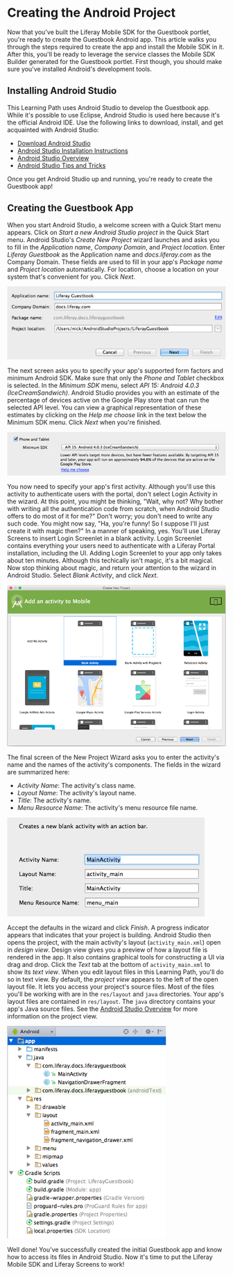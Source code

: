 # Creating the Android Project [](id=creating-the-android-project)

Now that you've built the Liferay Mobile SDK for the Guestbook portlet, you're 
ready to create the Guestbook Android app. This article walks you through the 
steps required to create the app and install the Mobile SDK in it. After this, 
you'll be ready to leverage the service classes the Mobile SDK Builder generated 
for the Guestbook portlet. First though, you should make sure you've installed 
Android's development tools. 

## Installing Android Studio [](id=installing-android-studio)

This Learning Path uses Android Studio to develop the Guestbook app. While it's 
possible to use Eclipse, Android Studio is used here because it's the official 
Android IDE. Use the following links to download, install, and get acquainted 
with Android Studio: 

- [Download Android Studio](http://developer.android.com/sdk/index.html)
- [Android Studio Installation Instructions](https://developer.android.com/sdk/installing/index.html?pkg=studio)
- [Android Studio Overview](http://developer.android.com/tools/studio/index.html)
- [Android Studio Tips and Tricks](http://developer.android.com/sdk/installing/studio-tips.html)

Once you get Android Studio up and running, you're ready to create the Guestbook 
app! 

## Creating the Guestbook App [](id=creating-the-guestbook-app)

When you start Android Studio, a welcome screen with a Quick Start menu appears.
Click on *Start a new Android Studio project* in the Quick Start menu. Android
Studio's *Create New Project* wizard launches and asks you to fill in the
*Application name*, *Company Domain*, and *Project location*. Enter *Liferay
Guestbook* as the Application name and *docs.liferay.com* as the Company Domain.
These fields are used to fill in your app's *Package name* and
*Project location* automatically. For location, choose a location on your system
that's convenient for you. Click *Next*. 

![Figure 1: The first screen of Android Studio's Create New Project wizard asks you to enter your app's name and Company Domain.](../../images/android-studio-new-project-01.png)

The next screen asks you to specify your app's supported form factors and
minimum Android SDK. Make sure that only the *Phone and Tablet* checkbox is
selected. In the *Minimum SDK* menu, select *API 15: Android 4.0.3
(IceCreamSandwich)*. Android Studio provides you with an estimate of the
percentage of devices active on the Google Play store that can run the selected
API level. You can view a graphical representation of these estimates by
clicking on the *Help me choose* link in the text below the Minimum 
SDK menu. Click *Next* when you're finished. 

![Figure 2: The second screen of Android Studio's Create New Project wizard lets you select your app's form factors and minimum Android API level.](../../images/android-studio-new-project-02.png)

You now need to specify your app's first activity. Although you'll use this 
activity to authenticate users with the portal, don't select Login Activity in 
the wizard. At this point, you might be thinking, "Wait, why not? Why bother 
with writing all the authentication code from scratch, when Android Studio 
offers to do most of it for me?" Don't worry; you don't need to write any such 
code. You might now say, "Ha, you're funny! So I suppose I'll just create it 
with magic then?" In a manner of speaking, yes. You'll use Liferay Screens to 
insert Login Screenlet in a blank activity. Login Screenlet contains everything 
your users need to authenticate with a Liferay Portal installation, including 
the UI. Adding Login Screenlet to your app only takes about ten minutes. 
Although this techically isn't magic, it's a bit magical. Now stop thinking 
about magic, and return your attention to the wizard in Android Studio. Select 
*Blank Activity*, and click *Next*.

![Figure 3: The third screen of Android Studio's Create New Project wizard lets you specify an activity for your app.](../../images/android-studio-new-project-03.png)

The final screen of the New Project Wizard asks you to enter the activity's name 
and the names of the activity's components. The fields in the wizard are 
summarized here:

- *Activity Name*: The activity's class name.
- *Layout Name*: The activity's layout name.
- *Title*: The activity's name.
- *Menu Resource Name*: The activity's menu resource file name.

![Figure 4: The final screen of Android Studio's Create New Project wizard asks you to name your activity's components.](../../images/android-studio-new-project-04.png)

Accept the defaults in the wizard and click *Finish*. A progress indicator 
appears that indicates that your project is building. Android Studio then opens 
the project, with the main activity's layout (`activity_main.xml`) open in 
*design view*. Design view gives you a preview of how a layout file is rendered 
in the app. It also contains graphical tools for constructing a UI via drag and 
drop. Click the *Text* tab at the bottom of `activity_main.xml` to show its 
*text view*. When you edit layout files in this Learning Path, you'll do so in 
text view. By default, the *project view* appears to the left of the open layout 
file. It lets you access your project's source files. Most of the files you'll 
be working with are in the `res/layout` and `java` directories. Your app's 
layout files are contained in `res/layout`. The `java` directory contains your 
app's Java source files. See the
[Android Studio Overview](http://developer.android.com/tools/studio/index.html) 
for more information on the project view.

![Figure 5: Project view in Android Studio.](../../images/android-studio-project-view.png)

Well done! You've successfully created the initial Guestbook app and know how to 
access its files in Android Studio. Now it's time to put the Liferay Mobile SDK 
and Liferay Screens to work! 
